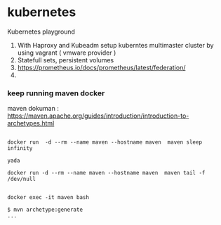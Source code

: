 # kubernetes
Kubernetes playground


1. With Haproxy and Kubeadm setup kuberntes multimaster cluster by using vagrant ( vmware provider )
2. Statefull sets, persistent volumes 
3. https://prometheus.io/docs/prometheus/latest/federation/
4. 



### keep running maven docker 


maven dokuman :  https://maven.apache.org/guides/introduction/introduction-to-archetypes.html

```

docker run  -d --rm --name maven --hostname maven  maven sleep infinity

yada 

docker run -d --rm --name maven --hostname maven  maven tail -f /dev/null


docker exec -it maven bash 

$ mvn archetype:generate
...
```
